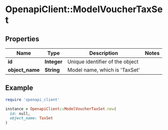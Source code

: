 # OpenapiClient::ModelVoucherTaxSet

## Properties

| Name | Type | Description | Notes |
| ---- | ---- | ----------- | ----- |
| **id** | **Integer** | Unique identifier of the object |  |
| **object_name** | **String** | Model name, which is &#39;TaxSet&#39; |  |

## Example

```ruby
require 'openapi_client'

instance = OpenapiClient::ModelVoucherTaxSet.new(
  id: null,
  object_name: TaxSet
)
```

